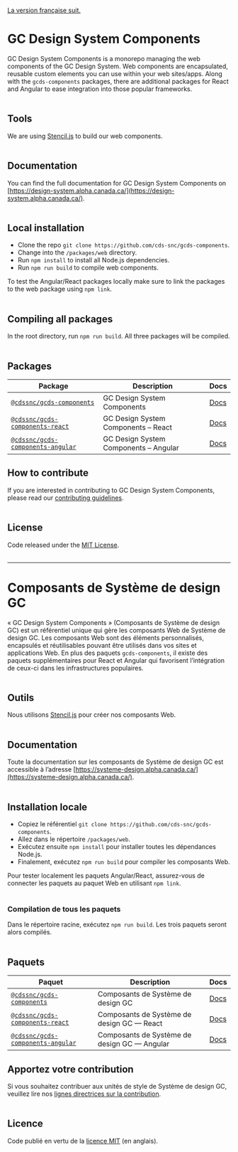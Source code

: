 [La version française suit.](#composants-de-système-de-design-gc)

# GC Design System Components

GC Design System Components is a monorepo managing the web components of the GC Design System. Web components are encapsulated, reusable custom elements you can use within your web sites/apps. Along with the `gcds-components` packages, there are additional packages for React and Angular to ease integration into those popular frameworks.
<br/>
<br/>

## Tools

We are using [Stencil.js](https://stenciljs.com/) to build our web components.
<br/>
<br/>

## Documentation

You can find the full documentation for GC Design System Components on [https://design-system.alpha.canada.ca/](https://design-system.alpha.canada.ca/).
<br/>
<br/>

## Local installation

- Clone the repo `git clone https://github.com/cds-snc/gcds-components`.
- Change into the `/packages/web` directory.
- Run `npm install` to install all Node.js dependencies.
- Run `npm run build` to compile web components.

To test the Angular/React packages locally make sure to link the packages to the web package using `npm link`.
<br/>
<br/>

## Compiling all packages

In the root directory, run `npm run build`. All three packages will be compiled.
<br/>
<br/>

## Packages

| Package                   | Description                                                                         | Docs             |
| ------------------------- | ----------------------------------------------------------------------------------- | ---------------- |
| [`@cdssnc/gcds-components`](packages/web/)           | GC Design System Components | [Docs](packages/web/README.md) |
| [`@cdssnc/gcds-components-react`](packages/react/)           | GC Design System Components – React | [Docs](packages/react/README.md) |
| [`@cdssnc/gcds-components-angular`](packages/angular/)           | GC Design System Components – Angular  | [Docs](packages/angular/README.md) |

## How to contribute

If you are interested in contributing to GC Design System Components, please read our [contributing guidelines](https://github.com/cds-snc/gcds-components/blob/main/CONTRIBUTING.md).
<br/>
<br/>

## License

Code released under the [MIT License](https://github.com/cds-snc/gcds-components/blob/main/LICENSE).
<br/>
<br/>

--------
 
# Composants de Système de design GC

« GC Design System Components » (Composants de Système de design GC) est un référentiel unique qui gère les composants Web de Système de design GC. Les composants Web sont des éléments personnalisés, encapsulés et réutilisables pouvant être utilisés dans vos sites et applications Web. En plus des paquets `gcds-components`, il existe des paquets supplémentaires pour React et Angular qui favorisent l’intégration de ceux-ci dans les infrastructures populaires.
<br/>
<br/>

## Outils

Nous utilisons [Stencil.js](https://stenciljs.com/) pour créer nos composants Web.
<br/>
<br/>

## Documentation

Toute la documentation sur les composants de Système de design GC est accessible à l’adresse [https://systeme-design.alpha.canada.ca/](https://systeme-design.alpha.canada.ca/).
<br/>
<br/>

## Installation locale

- Copiez le référentiel `git clone https://github.com/cds-snc/gcds-components`.
- Allez dans le répertoire `/packages/web`.
- Exécutez ensuite `npm install` pour installer toutes les dépendances Node.js.
- Finalement, exécutez `npm run build` pour compiler les composants Web.

Pour tester localement les paquets Angular/React, assurez-vous de connecter les paquets au paquet Web en utilisant `npm link`.
<br/>
<br/>

### Compilation de tous les paquets

Dans le répertoire racine, exécutez `npm run build`. Les trois paquets seront alors compilés.
<br/>
<br/>

## Paquets

| Paquet                   | Description                                                                         | Docs             |
| ------------------------- | ----------------------------------------------------------------------------------- | ---------------- |
| [`@cdssnc/gcds-components`](packages/web/)           | Composants de Système de design GC | [Docs](packages/web/README.md) |
| [`@cdssnc/gcds-components-react`](packages/react/)           | Composants de Système de design GC — React | [Docs](packages/react/README.md) |
| [`@cdssnc/gcds-components-angular`](packages/angular/)           | Composants de Système de design GC — Angular  | [Docs](packages/angular/README.md) |

## Apportez votre contribution

Si vous souhaitez contribuer aux unités de style de Système de design GC, veuillez lire nos [lignes directrices sur la contribution](https://github.com/cds-snc/gcds-components/blob/main/CONTRIBUTING.md).
<br/>
<br/>

## Licence

Code publié en vertu de la [licence MIT](https://github.com/cds-snc/gcds-components/blob/main/LICENSE) (en anglais).
